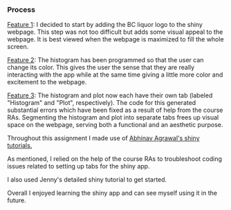 <h3>Process</h3>

<u>Feature 1</u>:
I decided to start by adding the BC liquor logo to the shiny webpage. This step was not too difficult but adds some visual appeal to the webpage. It is best viewed when the webpage is maximized to fill the whole screen.

<u>Feature 2</u>:
The histogram has been programmed so that the user can change its color. This gives the user the sense that they are really interacting with the app while at the same time giving a little more color and excitement to the webpage.

<u>Feature 3</u>:
The histogram and plot now each have their own tab (labeled "Histogram" and "Plot", respectively). The code for this generated substantial errors which have been fixed as a result of help from the course RAs. Segmenting the histogram and plot into separate tabs frees up visual space on the webpage, serving both a functional and an aesthetic purpose. 


Throughout this assignment I made use of <a href=https://www.youtube.com/channel/UCbck9jjLpwj7U6HHNps_9Gw>Abhinav Agrawal's shiny tutorials.</a> 

As mentioned, I relied on the help of the course RAs to troubleshoot coding issues related to setting up tabs for the shiny app.

I also used Jenny's detailed shiny tutorial to get started.

Overall I enjoyed learning the shiny app and can see myself using it in the future.

















